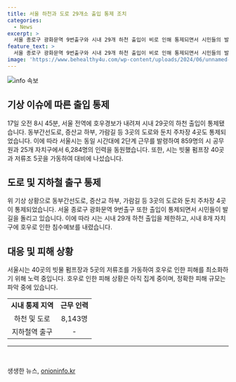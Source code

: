 ```yaml
---
title: 서울 하천과 도로 29개소 출입 통제 조치
categories:
  - News
excerpt: >
  서울 종로구 광화문역 9번출구와 시내 29개 하천 출입이 비로 인해 통제되면서 시민들의 발길을 돌리게 했습니다. 도로 3곳과 주차장 4곳 또한 통제되었고, 강동, 강서, 은평, 마포, 종로, 서대문, 성북, 강북 등 8개 자치구에 침수예보가 발령되었습니다. 현재 시 공무원과 자치구 직원들이 비상 근무 중이며, 피해 상황은 아직 집계 중입니다.
feature_text: >
  서울 종로구 광화문역 9번출구와 시내 29개 하천 출입이 비로 인해 통제되면서 시민들의 발길을 돌리게 했습니다. 도로 3곳과 주차장 4곳 또한 통제되었고, 강동, 강서, 은평, 마포, 종로, 서대문, 성북, 강북 등 8개 자치구에 침수예보가 발령되었습니다. 현재 시 공무원과 자치구 직원들이 비상 근무 중이며, 피해 상황은 아직 집계 중입니다.
image: 'https://www.behealthy4u.com/wp-content/uploads/2024/06/unnamed-file.png'
---
```


<p><img src="https://www.behealthy4u.com/wp-content/uploads/2024/06/unnamed-file.png" alt="info 속보" /></p>

<h2 data-ke-size="size26">기상 이슈에 따른 출입 통제</h2>

<p data-ke-size="size16">17일 오전 8시 45분, 서울 전역에 호우경보가 내려져 시내 29곳의 하천 출입이 통제됐습니다. 동부간선도로, 증산교 하부, 가람길 등 3곳의 도로와 둔치 주차장 4곳도 통제되었습니다. 이에 따라 서울시는 동일 시간대에 2단계 근무를 발령하여 859명의 시 공무원과 25개 자치구에서 6,284명의 인력을 동원했습니다. 또한, 시는 빗물 펌프장 40곳과 저류조 5곳을 가동하여 대비에 나섰습니다.</p>

<h2 data-ke-size="size26">도로 및 지하철 출구 통제</h2>

<p data-ke-size="size16">위 기상 상황으로 동부간선도로, 증산교 하부, 가람길 등 3곳의 도로와 둔치 주차장 4곳이 통제되었습니다. 서울 종로구 광화문역 9번출구 또한 출입이 통제되면서 시민들이 발길을 돌리고 있습니다. 이에 따라 시는 시내 29개 하천 출입을 제한하고, 시내 8개 자치구에 호우로 인한 침수예보를 내렸습니다.</p>

<h2 data-ke-size="size26">대응 및 피해 상황</h2>

<p data-ke-size="size16">서울시는 40곳의 빗물 펌프장과 5곳의 저류조를 가동하여 호우로 인한 피해를 최소화하기 위해 노력 중입니다. 호우로 인한 피해 상황은 아직 집계 중이며, 정확한 피해 규모는 파악 중에 있습니다.</p>

<table>
    <tbody>
        <tr>
            <td style="text-align: center; height: 17px;"><b>시내 통제 지역</b></td>
            <td style="text-align: center; height: 17px;"><b>근무 인력</b></td>
        </tr>
        <tr>
            <td style="text-align: center; height: 17px;">하천 및 도로</td>
            <td style="text-align: center; height: 17px;">8,143명</td>
        </tr>
        <tr>
            <td style="text-align: center; height: 17px;">지하철역 출구</td>
            <td style="text-align: center; height: 17px;">-</td>
        </tr>
    </tbody>
</table>

<hr>

<p data-ke-size="size16">&nbsp;</p>
생생한 뉴스, <a href="https://onioninfo.kr" rel="dofollow">onioninfo.kr</a>


